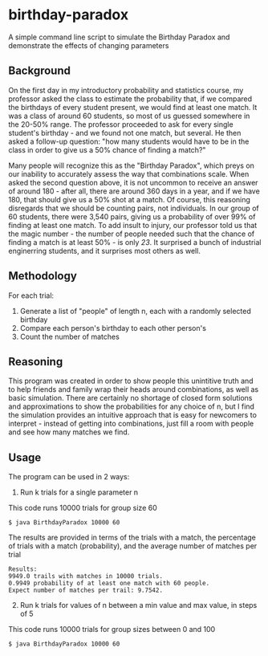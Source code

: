 # birthday-paradox
A simple command line script to simulate the Birthday Paradox and demonstrate the effects of changing parameters


## Background

On the first day in my introductory probability and statistics course, my professor asked the class to estimate the probability that, if we compared the birthdays of every student present, we would find at least one match. It was a class of around 60 students, so most of us guessed somewhere in the 20-50% range. The professor proceeded to ask for every single student's birthday - and we found not one match, but several. He then asked a follow-up question: "how many students would have to be in the class in order to give us a 50% chance of finding a match?" 

Many people will recognize this as the "Birthday Paradox", which preys on our inability to accurately assess the way that combinations scale. When asked the second question above, it is not uncommon to receive an answer of around 180 - after all, there are around 360 days in a year, and if we have 180, that should give us a 50% shot at a match. Of course, this reasoning disregards that we should be counting pairs, not individuals. In our group of 60 students, there were 3,540 pairs, giving us a probability of over 99% of finding at least one match. To add insult to injury, our professor told us that the magic number - the number of people needed such that the chance of finding a match is at least 50% - is only _23_. It surprised a bunch of industrial enginerring students, and it surprises most others as well.

## Methodology

For each trial:
1. Generate a list of "people" of length n, each with a randomly selected birthday
2. Compare each person's birthday to each other person's
3. Count the number of matches

## Reasoning

This program was created in order to show people this unintitive truth and to help friends and family wrap their heads around combinations, as well as basic simulation. There are certainly no shortage of closed form solutions and approximations to show the probabilities for any choice of n, but I find the simulation provides an intuitive approach that is easy for newcomers to interpret - instead of getting into combinations, just fill a room with people and see how many matches we find.

## Usage

The program can be used in 2 ways:

1. Run k trials for a single parameter n

This code runs 10000 trials for group size 60

`$ java BirthdayParadox 10000 60`

The results are provided in terms of the trials with a match, the percentage of trials with a match (probability), and the average number of matches per trial
```
Results: 
9949.0 trails with matches in 10000 trials.
0.9949 probability of at least one match with 60 people.
Expect number of matches per trail: 9.7542.
```

2. Run k trials for values of n between a min value and max value, in steps of 5

This code runs 10000 trials for group sizes between 0 and 100

`$ java BirthdayParadox 10000 60`

